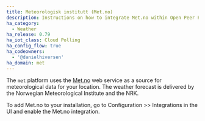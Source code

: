 ```yaml
---
title: Meteorologisk institutt (Met.no)
description: Instructions on how to integrate Met.no within Open Peer Power.
ha_category:
  - Weather
ha_release: 0.79
ha_iot_class: Cloud Polling
ha_config_flow: true
ha_codeowners:
  - '@danielhiversen'
ha_domain: met
---
```


The `met` platform uses the [Met.no](https://met.no/) web service as a source for meteorological data for your location. The weather forecast is delivered by the Norwegian Meteorological Institute and the NRK.

To add Met.no to your installation, go to Configuration >> Integrations in the UI and enable the Met.no integration.

